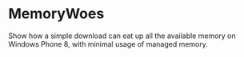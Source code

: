 MemoryWoes
==========

Show how a simple download can eat up all the available memory on Windows Phone 8, with minimal usage of managed memory.
